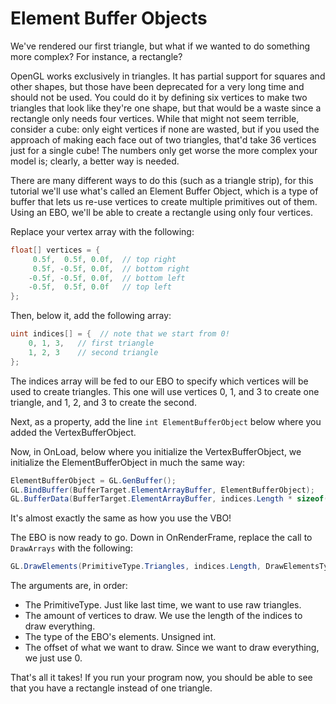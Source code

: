 # Element Buffer Objects
We've rendered our first triangle, but what if we wanted to do something more complex? For instance, a rectangle?

OpenGL works exclusively in triangles. It has partial support for squares and other shapes, but those have been deprecated for a very long time and should not be used. You could do it by defining six vertices to make two triangles that look like they're one shape, but that would be a waste since a rectangle only needs four vertices. While that might not seem terrible, consider a cube: only eight vertices if none are wasted, but if you used the approach of making each face out of two triangles, that'd take 36 vertices just for a single cube! The numbers only get worse the more complex your model is; clearly, a better way is needed.

There are many different ways to do this (such as a triangle strip), for this tutorial we'll use what's called an Element Buffer Object, which is a type of buffer that lets us re-use vertices to create multiple primitives out of them. Using an EBO, we'll be able to create a rectangle using only four vertices.

Replace your vertex array with the following:
```cs
float[] vertices = {
     0.5f,  0.5f, 0.0f,  // top right
     0.5f, -0.5f, 0.0f,  // bottom right
    -0.5f, -0.5f, 0.0f,  // bottom left
    -0.5f,  0.5f, 0.0f   // top left 
};
```

Then, below it, add the following array:
```cs
uint indices[] = {  // note that we start from 0!
    0, 1, 3,   // first triangle
    1, 2, 3    // second triangle
}; 
```

The indices array will be fed to our EBO to specify which vertices will be used to create triangles. This one will use vertices 0, 1, and 3 to create one triangle, and 1, 2, and 3 to create the second.

Next, as a property, add the line `int ElementBufferObject` below where you added the VertexBufferObject.

Now, in OnLoad, below where you initialize the VertexBufferObject, we initialize the ElementBufferObject in much the same way:

```cs
ElementBufferObject = GL.GenBuffer();
GL.BindBuffer(BufferTarget.ElementArrayBuffer, ElementBufferObject);
GL.BufferData(BufferTarget.ElementArrayBuffer, indices.Length * sizeof(uint), indices, BufferUsageHint.StaticDraw);
```

It's almost exactly the same as how you use the VBO!

The EBO is now ready to go. Down in OnRenderFrame, replace the call to `DrawArrays` with the following:

```cs
GL.DrawElements(PrimitiveType.Triangles, indices.Length, DrawElementsType.UnsignedInt, 0);
```

The arguments are, in order:

- The PrimitiveType. Just like last time, we want to use raw triangles.
- The amount of vertices to draw. We use the length of the indices to draw everything.
- The type of the EBO's elements. Unsigned int.
- The offset of what we want to draw. Since we want to draw everything, we just use 0.

That's all it takes! If you run your program now, you should be able to see that you have a rectangle instead of one triangle.
